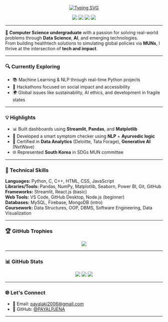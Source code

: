 <!-- GitHub Profile README for Payal Priyadarshini Jena -->

<p align="center">
  <a href="https://github.com/PAYALPJENA">
    <img src="https://readme-typing-svg.demolab.com?font=Fira+Code&weight=500&pause=1000&color=F794EF&center=true&width=500&lines=Hi%2C+I'm+Payal+Priyadarshini+Jena" alt="Typing SVG" />
  </a>
</p>

<p align="center">
  <img src="https://img.shields.io/badge/AI-Enthusiast-purple" />
  <img src="https://img.shields.io/badge/Data--Driven-Storyteller-orange" />
  <img src="https://img.shields.io/badge/Hackathon-Enthusiast-blue" />
  <img src="https://img.shields.io/badge/MUN-SDGs--Focused-green" />
</p>

---

🧠 **Computer Science undergraduate** with a passion for solving real-world problems through **Data Science**, **AI**, and emerging technologies.  
From building healthtech solutions to simulating global policies via **MUNs**, I thrive at the intersection of **tech and impact**.

---

### 🔍 Currently Exploring

- 📚 Machine Learning & NLP through real-time Python projects  
- 🧪 Hackathons focused on social impact and accessibility  
- 🌍 Global issues like sustainability, AI ethics, and development in fragile states  

---

### 💡 Highlights

- 📊 Built dashboards using **Streamlit**, **Pandas**, and **Matplotlib**
- 🤖 Developed a smart symptom checker using **NLP** + **Ayurvedic logic**
- 🧠 Certified in **Data Analytics** (Deloitte, Tata Forage), **Generative AI** (NxtWave)
- 🌐 Represented **South Korea** in SDGs MUN committee

---

### 🧠 Technical Skills

**Languages:** Python, C, C++, HTML, CSS, JavaScript  
**Libraries/Tools:** Pandas, NumPy, Matplotlib, Seaborn, Power BI, Git, GitHub  
**Frameworks:** Streamlit, React.js (basic)  
**Web Tools:** VS Code, GitHub Desktop, Node.js (beginner)  
**Databases:** MySQL, Firebase, MongoDB (intro)  
**Coursework:** Data Structures, OOP, DBMS, Software Engineering, Data Visualization  

---

### 🏆 GitHub Trophies

<p align="center">
  <img src="https://github-profile-trophy.vercel.app/?username=PAYALPJENA&theme=monokai&margin-w=15&no-bg=true&no-frame=true" />
</p>

---

### 📊 GitHub Stats

<p align="center">
  <img src="https://github-readme-stats.vercel.app/api?username=PAYALPJENA&show_icons=true&theme=tokyonight&hide_border=true" />
  <img src="https://github-readme-streak-stats.herokuapp.com/?user=PAYALPJENA&theme=tokyonight&hide_border=true" />
  <img src="https://github-readme-stats.vercel.app/api/top-langs/?username=PAYALPJENA&layout=compact&theme=tokyonight&hide_border=true" />
</p>

---

### 🌐 Let's Connect

- 💌 Email: [payalaki2006@gmail.com](mailto:payalaki2006@gmail.com)  
- 🔗 GitHub: [@PAYALPJENA](https://github.com/PAYALPJENA)

---
